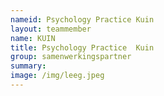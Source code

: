 ```yaml
---
nameid: Psychology Practice Kuin
layout: teammember
name: KUIN 
title: Psychology Practice  Kuin
group: samenwerkingspartner
summary: 
image: /img/leeg.jpeg
---
```


 

